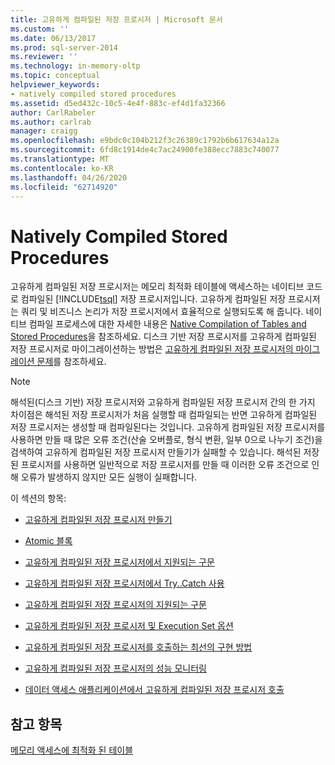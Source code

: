 ```yaml
---
title: 고유하게 컴파일된 저장 프로시저 | Microsoft 문서
ms.custom: ''
ms.date: 06/13/2017
ms.prod: sql-server-2014
ms.reviewer: ''
ms.technology: in-memory-oltp
ms.topic: conceptual
helpviewer_keywords:
- natively compiled stored procedures
ms.assetid: d5ed432c-10c5-4e4f-883c-ef4d1fa32366
author: CarlRabeler
ms.author: carlrab
manager: craigg
ms.openlocfilehash: e9bdc0c104b212f3c26389c1792b6b617634a12a
ms.sourcegitcommit: 6fd8c1914de4c7ac24900fe388ecc7883c740077
ms.translationtype: MT
ms.contentlocale: ko-KR
ms.lasthandoff: 04/26/2020
ms.locfileid: "62714920"
---
```

# <a name="natively-compiled-stored-procedures"></a>Natively Compiled Stored Procedures
  고유하게 컴파일된 저장 프로시저는 메모리 최적화 테이블에 액세스하는 네이티브 코드로 컴파일된 [!INCLUDE[tsql](../../includes/tsql-md.md)] 저장 프로시저입니다. 고유하게 컴파일된 저장 프로시저는 쿼리 및 비즈니스 논리가 저장 프로시저에서 효율적으로 실행되도록 해 줍니다. 네이티브 컴파일 프로세스에 대한 자세한 내용은 [Native Compilation of Tables and Stored Procedures](native-compilation-of-tables-and-stored-procedures.md)을 참조하세요. 디스크 기반 저장 프로시저를 고유하게 컴파일된 저장 프로시저로 마이그레이션하는 방법은 [고유하게 컴파일된 저장 프로시저의 마이그레이션 문제](migration-issues-for-natively-compiled-stored-procedures.md)를 참조하세요.  
  
> [!NOTE]  
>  해석된(디스크 기반) 저장 프로시저와 고유하게 컴파일된 저장 프로시저 간의 한 가지 차이점은 해석된 저장 프로시저가 처음 실행할 때 컴파일되는 반면 고유하게 컴파일된 저장 프로시저는 생성할 때 컴파일된다는 것입니다. 고유하게 컴파일된 저장 프로시저를 사용하면 만들 때 많은 오류 조건(산술 오버플로, 형식 변환, 일부 0으로 나누기 조건)을 검색하여 고유하게 컴파일된 저장 프로시저 만들기가 실패할 수 있습니다. 해석된 저장된 프로시저를 사용하면 일반적으로 저장 프로시저를 만들 때 이러한 오류 조건으로 인해 오류가 발생하지 않지만 모든 실행이 실패합니다.  
  
 이 섹션의 항목:  
  
-   [고유하게 컴파일된 저장 프로시저 만들기](creating-natively-compiled-stored-procedures.md)  
  
-   [Atomic 블록](atomic-blocks-in-native-procedures.md)  
  
-   [고유하게 컴파일된 저장 프로시저에서 지원되는 구문](supported-features-for-natively-compiled-t-sql-modules.md)  
  
-   [고유하게 컴파일된 저장 프로시저에서 Try..Catch 사용](../../database-engine/using-try-catch-in-natively-compiled-stored-procedures.md)  
  
-   [고유하게 컴파일된 저장 프로시저의 지원되는 구문](supported-ddl-for-natively-compiled-t-sql-modules.md)  
  
-   [고유하게 컴파일된 저장 프로시저 및 Execution Set 옵션](natively-compiled-stored-procedures-and-execution-set-options.md)  
  
-   [고유하게 컴파일된 저장 프로시저를 호출하는 최선의 구현 방법](best-practices-for-calling-natively-compiled-stored-procedures.md)  
  
-   [고유하게 컴파일된 저장 프로시저의 성능 모니터링](monitoring-performance-of-natively-compiled-stored-procedures.md)  
  
-   [데이터 액세스 애플리케이션에서 고유하게 컴파일된 저장 프로시저 호출](calling-natively-compiled-stored-procedures-from-data-access-applications.md)  
  
## <a name="see-also"></a>참고 항목  
 [메모리 액세스에 최적화 된 테이블](memory-optimized-tables.md)  
  
  
